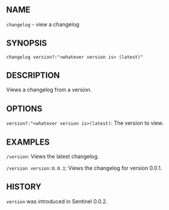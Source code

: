 ## NAME

`changelog` - view a changelog

## SYNOPSIS

`changelog version?:"<whatever version is> (latest)"`

## DESCRIPTION

Views a changelog from a version.

## OPTIONS

`version?:"<whatever version is>(latest)`: The version to view.

## EXAMPLES

`/version`: Views the latest changelog.

`/version version:0.0.1`: Views the changelog for version 0.0.1.

## HISTORY

`version` was introduced in Sentinel 0.0.2.
